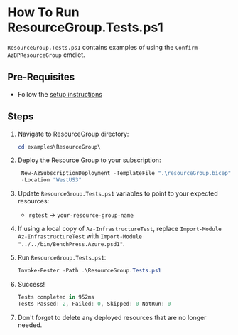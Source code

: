 # How To Run ResourceGroup.Tests.ps1

`ResourceGroup.Tests.ps1` contains examples of using the `Confirm-AzBPResourceGroup` cmdlet.

## Pre-Requisites

- Follow the [setup instructions](../README.md)

## Steps

1. Navigate to ResourceGroup directory:

   ```Powershell
   cd examples\ResourceGroup\
   ```

1. Deploy the Resource Group to your subscription:

   ```Powershell
    New-AzSubscriptionDeployment -TemplateFile ".\resourceGroup.bicep" `
    -Location "WestUS3"
   ```

1. Update `ResourceGroup.Tests.ps1` variables to point to your expected resources:

   - `rgtest` -> `your-resource-group-name`

1. If using a local copy of `Az-InfrastructureTest`, replace `Import-Module Az-InfrastructureTest` with
`Import-Module "../../bin/BenchPress.Azure.psd1"`.

1. Run `ResourceGroup.Tests.ps1`:

   ```Powershell
   Invoke-Pester -Path .\ResourceGroup.Tests.ps1
   ```

1. Success!

   ```Powershell
   Tests completed in 952ms
   Tests Passed: 2, Failed: 0, Skipped: 0 NotRun: 0
   ```

1. Don't forget to delete any deployed resources that are no longer needed.
